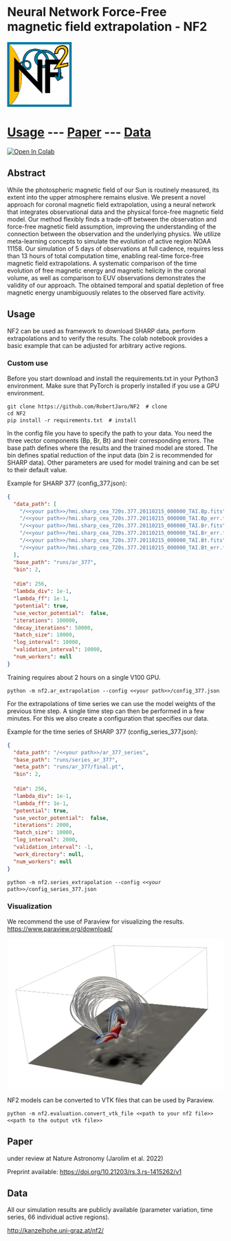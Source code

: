# Neural Network Force-Free magnetic field extrapolation - NF2
<img src="https://github.com/RobertJaro/NF2/blob/main/images/logo.jpg" width="150" height="150">

# [Usage](#usage) --- [Paper](#paper) --- [Data](#data)

[![Open In Colab](https://colab.research.google.com/assets/colab-badge.svg)](https://colab.research.google.com/github/RobertJaro/NF2/blob/main/example/extrapolation.ipynb)


## Abstract

While the photospheric magnetic field of our Sun is routinely measured, its extent into the upper atmosphere remains elusive.
We present a novel approach for coronal magnetic field extrapolation, using a neural network that integrates observational data and the physical force-free magnetic field model. 
Our method flexibly finds a trade-off between the observation and force-free magnetic field assumption, improving the understanding of the connection between the observation and the underlying physics.
We utilize meta-learning concepts to simulate the evolution of active region NOAA 11158. Our simulation of 5 days of observations at full cadence, requires less than 13 hours of total computation time, enabling real-time force-free magnetic field extrapolations. 
A systematic comparison of the time evolution of free magnetic energy and magnetic helicity in the coronal volume, as well as comparison to EUV observations demonstrates the validity of our approach. The obtained temporal and spatial depletion of free magnetic energy unambiguously relates to the observed flare activity.

## Usage

NF2 can be used as framework to download SHARP data, perform extrapolations and to verify the results. 
The colab notebook provides a basic example that can be adjusted for arbitrary active regions.

### Custom use

Before you start download and install the requirements.txt in your Python3 environment.
Make sure that PyTorch is properly installed if you use a GPU environment.

```
git clone https://github.com/RobertJaro/NF2  # clone
cd NF2
pip install -r requirements.txt  # install
```

In the config file you have to specify the path to your data. You need the three vector components (Bp, Br, Bt) and their corresponding errors.
The base path defines where the results and the trained model are stored. The bin defines spatial reduction of the input data (bin 2 is recommended for SHARP data).
Other parameters are used for model training and can be set to their default value.

Example for SHARP 377 (config_377.json):
```json
{
  "data_path": [
    "/<<your path>>/hmi.sharp_cea_720s.377.20110215_000000_TAI.Bp.fits",
    "/<<your path>>/hmi.sharp_cea_720s.377.20110215_000000_TAI.Bp_err.fits",
    "/<<your path>>/hmi.sharp_cea_720s.377.20110215_000000_TAI.Br.fits",
    "/<<your path>>/hmi.sharp_cea_720s.377.20110215_000000_TAI.Br_err.fits",
    "/<<your path>>/hmi.sharp_cea_720s.377.20110215_000000_TAI.Bt.fits",
    "/<<your path>>/hmi.sharp_cea_720s.377.20110215_000000_TAI.Bt_err.fits"
  ],
  "base_path": "runs/ar_377",
  "bin": 2,

  "dim": 256,
  "lambda_div": 1e-1,
  "lambda_ff": 1e-1,
  "potential": true,
  "use_vector_potential":  false,
  "iterations": 100000,
  "decay_iterations": 50000,
  "batch_size": 10000,
  "log_interval": 10000,
  "validation_interval": 10000,
  "num_workers": null
}
```

Training requires about 2 hours on a single V100 GPU.

```
python -m nf2.ar_extrapolation --config <<your path>>/config_377.json
```

For the extrapolations of time series we can use the model weights of the previous time step. A single time step can then be performed in a few minutes.
For this we also create a configuration that specifies our data.

Example for the time series of SHARP 377 (config_series_377.json):
```json
{
  "data_path": "/<<your path>>/ar_377_series",
  "base_path": "runs/series_ar_377",
  "meta_path": "runs/ar_377/final.pt",
  "bin": 2,
  
  "dim": 256,
  "lambda_div": 1e-1,
  "lambda_ff": 1e-1,
  "potential": true,
  "use_vector_potential":  false,
  "iterations": 2000,
  "batch_size": 10000,
  "log_interval": 2000,
  "validation_interval": -1,
  "work_directory": null,
  "num_workers": null
}
```



``` 
python -m nf2.series_extrapolation --config <<your path>>/config_series_377.json
```

### Visualization

We recommend the use of Paraview for visualizing the results.
https://www.paraview.org/download/ 

![](images/paraview.jpeg)

NF2 models can be converted to VTK files that can be used by Paraview.

``` 
python -m nf2.evaluation.convert_vtk_file <<path to your nf2 file>> <<path to the output vtk file>>
```

## Paper

under review at Nature Astronomy (Jarolim et al. 2022)

Preprint available: https://doi.org/10.21203/rs.3.rs-1415262/v1

## Data
All our simulation results are publicly available (parameter variation, time series, 66 individual active regions).

http://kanzelhohe.uni-graz.at/nf2/


